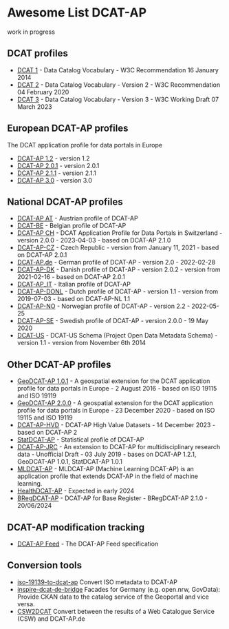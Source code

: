 # Awesome List DCAT-AP

work in progress

## DCAT profiles

- [DCAT 1](https://www.w3.org/TR/vocab-dcat-1/) - Data Catalog Vocabulary - W3C Recommendation 16 January 2014
- [DCAT 2](https://www.w3.org/TR/2020/REC-vocab-dcat-2-20200204/) - Data Catalog Vocabulary - Version 2 - W3C Recommendation 04 February 2020
- [DCAT 3](https://www.w3.org/TR/vocab-dcat-3/) - Data Catalog Vocabulary - Version 3 - W3C Working Draft 07 March 2023

## European DCAT-AP profiles

The DCAT application profile for data portals in Europe

- [DCAT-AP 1.2](https://joinup.ec.europa.eu/collection/semantic-interoperability-community-semic/solution/dcat-application-profile-data-portals-europe/release/12) - version 1.2
- [DCAT-AP 2.0.1](https://joinup.ec.europa.eu/collection/semantic-interoperability-community-semic/solution/dcat-application-profile-data-portals-europe/release/201-0) - version 2.0.1
- [DCAT-AP 2.1.1](https://github.com/SEMICeu/DCAT-AP/tree/master/releases/2.1.1) - version 2.1.1
- [DCAT-AP 3.0](https://semiceu.github.io/DCAT-AP/releases/3.0.0/) - version 3.0

## National DCAT-AP profiles

- [DCAT-AP AT](https://www.dcat-ap.at/) - Austrian profile of DCAT-AP
- [DCAT-BE](http://dcat.be/) - Belgian profile of DCAT-AP
- [DCAT-AP CH](https://dcat-ap.ch/) - DCAT Application Profile for Data Portals in Switzerland - version 2.0.0 - 2023-04-03 - based on DCAT-AP 2.1.0
- [DCAT-AP-CZ](https://ofn.gov.cz/rozhran%C3%AD-katalog%C5%AF-otev%C5%99en%C3%BDch-dat/2021-01-11/) - Czech Republic - version from January 11, 2021 - based on DCAT-AP 2.0.1
- [DCAT-AP.de](https://www.dcat-ap.de/def/dcatde/2.0/spec/) - German profile of DCAT-AP - version 2.0 - 2022-02-28
- [DCAT-AP-DK](https://digst.github.io/DCAT-AP-DK/releases/v.2.0/docs/) - Danish profile of DCAT-AP - version 2.0.2 - version from 2021-02-16 - based on DCAT-AP 2.0.1
- [DCAT-AP_IT](https://docs.italia.it/italia/daf/linee-guida-cataloghi-dati-dcat-ap-it/it/stabile/dcat-ap_it.html) - Italian profile of DCAT-AP
- [DCAT-AP-DONL](https://dcat-ap-donl.readthedocs.io/en/latest/summary.html) - Dutch profile of DCAT-AP - version 1.1 - version from 2019-07-03 - based on DCAT-AP-NL 1.1
- [DCAT-AP-NO](https://data.norge.no/specification/dcat-ap-no) - Norwegian profile of DCAT-AP - version 2.2 - 2022-05-25
- [DCAT-AP-SE](https://docs.dataportal.se/dcat/sv/) - Swedish profile of DCAT-AP - version 2.0.0 - 19 May 2020
- [DCAT-US](https://resources.data.gov/resources/dcat-us/) - DCAT-US Schema (Project Open Data Metadata Schema) - version 1.1 - version from November 6th 2014

## Other DCAT-AP profiles

- [GeoDCAT-AP 1.0.1](https://joinup.ec.europa.eu/collection/semantic-interoperability-community-semic/solution/geodcat-application-profile-data-portals-europe/release/101) - A geospatial extension for the DCAT application profile for data portals in Europe - 2 August 2016 - based on  ISO 19115 and ISO 19119
- [GeoDCAT-AP 2.0.0](https://semiceu.github.io/GeoDCAT-AP/releases/) - A geospatial extension for the DCAT application profile for data portals in Europe - 23 December 2020 - based on  ISO 19115 and ISO 19119
- [DCAT-AP-HVD](https://semiceu.github.io/uri.semic.eu-generated/DCAT-AP/releases/2.2.0-hvd/) - DCAT-AP High Value Datasets - 14 December 2023 - based on DCAT-AP 2
- [StatDCAT-AP](https://joinup.ec.europa.eu/collection/semantic-interoperability-community-semic/solution/statdcat-application-profile-data-portals-europe) - Statistical profile of DCAT-AP
- [DCAT-AP-JRC](https://ec-jrc.github.io/dcat-ap-jrc/) - An extension to DCAT-AP for multidisciplinary research data - Unofficial Draft - 03 July 2019 - bases on DCAT-AP 1.2.1, GeoDCAT-AP 1.0.1, StatDCAT-AP 1.0.1
- [MLDCAT-AP](https://semiceu.github.io/MLDCAT-AP/releases/2.0.0/) - MLDCAT-AP (Machine Learning DCAT-AP) is an application profile that extends DCAT-AP in the field of machine learning.
- [HealthDCAT-AP](https://ehds2pilot.eu/upcoming_results/extension-of-dcat-ap-healthdcat-ap/) - Expected in early 2024
- [BRegDCAT-AP](https://joinup.ec.europa.eu/collection/access-base-registries/solution/bregdcat-ap/release/210) - DCAT-AP for Base Register - BRegDCAT-AP 2.1.0 - 20/06/2024

## DCAT-AP modification tracking

- [DCAT-AP Feed](https://semiceu.github.io/LDES-DCAT-AP-feeds/) - The DCAT-AP Feed specification

## Conversion tools

- [iso-19139-to-dcat-ap](https://github.com/SEMICeu/iso-19139-to-dcat-ap/tree/master) Convert ISO metadata to DCAT-AP
- [inspire-dcat-de-bridge](https://github.com/OpenNRW/inspire-dcat-de-bridge) Facades for Germany (e.g. open.nrw, GovData): Provide CKAN data to the catalog service of the Geoportal and vice versa.
- [CSW2DCAT](https://code.schleswig-holstein.de/opendata/csw2dcat) Convert between the results of a Web Catalogue Service (CSW) and DCAT-AP.de
